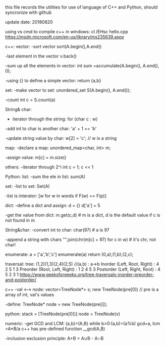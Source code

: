 this file records the utilities for use of language of C++ and Python,
should syncronize with github

update date: 20180820

using vs cmd to compile c++ in windows:
cl /EHsc hello.cpp   https://msdn.microsoft.com/en-us/library/ms235639.aspx

c++:
vector:
-sort vector
sort(A.begin(),A.end()

-last element in the vector
v.back()

-sum up all the elements in vector: 
int sum =accumulate(A.begin(), A.end(), 0);

-using {} to define a simple vector:
return {a,b}

set:
-make vector to set:
unordered_set<int> S(A.begin(), A.end());

-count
int c = S.count(a)

String& char:
- iterator through the string:
for (char c : w)

-add int to char is another char:
'a' + 1 == 'b'

-update string value by char:
w[2] = 'c'; // w is a string

map:
-declare a map:
unordered_map<char, int> m;

-assign value:
m[c] = m.size()

others:
-iterator through 2^i
int c = 1; c << 1

Python:
list:
-sum the ele in list:
sum(A)

set:
-list to set:
Set(A)

-list is interator:
[w for w in words if F(w) == F(p)]

dict:
-define a dict and assign:
d = {}  d['a'] = 5

-get the value from dict:
m.get(c,d) # m is a dict, d is the default value if c is not found in m

String&char:
-convert int to char:
char(97) # a is 97

-append a string with chars
"".join(chr(m[c] + 97) for c in w)  # it's chr, not char!

enumerate:
a = ['a','b','c'] 
emumerate(a) return (0,a);(1,b);(2,c);
 

traversal:
tree: (1,2)(1,3)(2,4)(2,5) //(a,b) : a->b
Inorder (Left, Root, Right) : 4 2 5 1 3
Preorder (Root, Left, Right) : 1 2 4 5 3
Postorder (Left, Right, Root) : 4 5 2 3 1
https://www.geeksforgeeks.org/tree-traversals-inorder-preorder-and-postorder/

c++ 
-val <--> node:
vector<TreeNode*> s;
new TreeNode(pre[0])  // pre is a array of int, val's values

-define:
TreeNode* node = new TreeNode(pre[i]);

python:
stack = [TreeNode(pre[0])]
node = TreeNode(v)


numeric:
-get GCD and LCM:
(a,b)=(A,B) while b>0:(a,b)=(a%b)
gcd=a, lcm =A*B/a
c++ has pre-defined function __gcd(A,B)

-inclusion exclusion principle:
A+B = A∪B - A∩B
